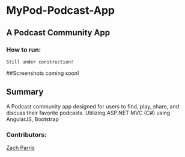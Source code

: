 # MyPod-Podcast-App

## A Podcast Community App


### How to run:

```
Still under construction!

```

##Screenshots coming soon!


## Summary

A Podcast community app designed for users to find, play, share, and discuss their favorite podcasts. 
Utilizing ASP.NET MVC (C#) using AngularJS, Bootstrap

### Contributors:
[Zach Parris](https://github.com/ZachParris)